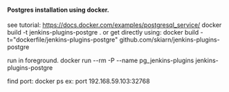 #### Postgres installation using docker.
  see tutorial: https://docs.docker.com/examples/postgresql_service/
  docker build -t jenkins-plugins-postgre .
  or get directly using: docker build -t="dockerfile/jenkins-plugins-postgre" github.com/skiarn/jenkins-plugins-postgre
  
  run in foreground.
  docker run --rm -P --name pg_jenkins-plugins jenkins-plugins-postgre

  find port:
  docker ps
  ex: port 192.168.59.103:32768
